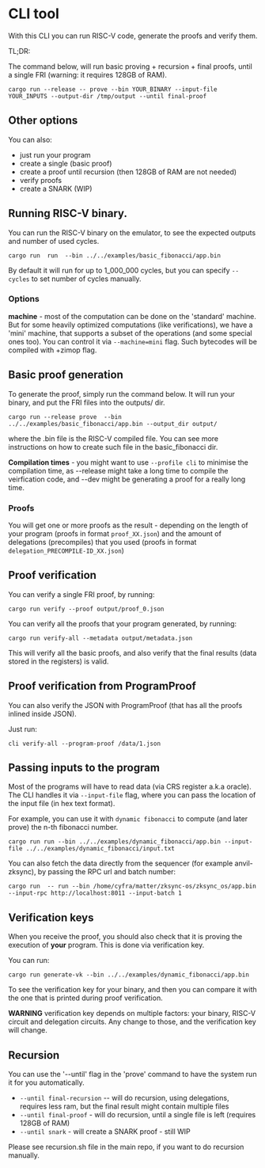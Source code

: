 # CLI tool

With this CLI you can run RISC-V code, generate the proofs and verify them.

TL;DR:

The command below, will run basic proving + recursion + final proofs, until a single FRI (warning: it requires 128GB of RAM).

```
cargo run --release -- prove --bin YOUR_BINARY --input-file YOUR_INPUTS --output-dir /tmp/output --until final-proof
```

## Other options

You can also:
* just run your program
* create a single (basic proof)
* create a proof until recursion (then 128GB of RAM are not needed)
* verify proofs
* create a SNARK (WIP)

## Running RISC-V binary.

You can run the RISC-V binary on the emulator, to see the expected outputs and number of used cycles.

```
cargo run  run  --bin ../../examples/basic_fibonacci/app.bin 
```

By default it will run for up to 1_000_000 cycles, but you can specify `--cycles` to set number of cycles manually.

### Options

**machine** - most of the computation can be done on the 'standard' machine. But for some heavily optimized computations (like verifications), we have a 'mini' machine, that supports a subset of the operations (and some special ones too). You can control it via `--machine=mini` flag. Such bytecodes will be compiled with +zimop flag.


## Basic proof generation
To generate the proof, simply run the command below. It will run your binary, and put the FRI files into the outputs/ dir.


```
cargo run --release prove  --bin ../../examples/basic_fibonacci/app.bin --output_dir output/
```

where the .bin file is the RISC-V compiled file. You can see more instructions on how to create such file in the basic_fibonacci dir.

**Compilation times** - you might want to use `--profile cli` to minimise the compilation time, as --release might take a long time to compile the veirfication code, and --dev might be generating a proof for a really long time.

### Proofs
You will get one or more proofs as the result - depending on the length of your program (proofs in format `proof_XX.json`) and the amount of delegations (precompiles) that you used (proofs in format `delegation_PRECOMPILE-ID_XX.json`)


## Proof verification
You can verify a single FRI proof, by running:

```
cargo run verify --proof output/proof_0.json
```

You can verify all the proofs that your program generated, by running:

```
cargo run verify-all --metadata output/metadata.json
```

This will verify all the basic proofs, and also verify that the final results (data stored in the registers) is valid.

## Proof verification from ProgramProof

You can also verify the JSON with ProgramProof (that has all the proofs inlined inside JSON).

Just run:
```
cli verify-all --program-proof /data/1.json
```

## Passing inputs to the program

Most of the programs will have to read data (via CRS register a.k.a oracle).
The CLI handles it via `--input-file` flag, where you can pass the location of the input file (in hex text format).

For example, you can use it with `dynamic fibonacci` to compute (and later prove) the n-th fibonacci number.

```
cargo run run --bin ../../examples/dynamic_fibonacci/app.bin --input-file ../../examples/dynamic_fibonacci/input.txt
```

You can also fetch the data directly from the sequencer (for example anvil-zksync), by passing the RPC url and batch number:

```
cargo run  -- run --bin /home/cyfra/matter/zksync-os/zksync_os/app.bin --input-rpc http://localhost:8011 --input-batch 1
```

## Verification keys

When you receive the proof, you should also check that it is proving the execution of **your** program. This is done via verification key.

You can run:

```
cargo run generate-vk --bin ../../examples/dynamic_fibonacci/app.bin
```

To see the verification key for your binary, and then you can compare it with the one that is printed during proof verification.

**WARNING** verification key depends on multiple factors: your binary, RISC-V circuit and delegation circuits. Any change to those, and the verification key will change.

## Recursion

You can use the '--until' flag in the 'prove' command to have the system run it for you automatically.

* `--until final-recursion` -- will do recursion, using delegations, requires less ram, but the final result might contain multiple files
* `--until final-proof` - will do recursion, until a single file is left (requires 128GB of RAM)
* `--until snark` - will create a SNARK proof - still WIP

Please see recursion.sh file in the main repo, if you want to do recursion manually.

